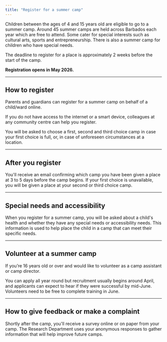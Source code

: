 ```yaml
---
title: "Register for a summer camp"
---
```


Children between the ages of 4 and 15 years old are eligible to go to a summer camp. Around 45 summer camps are held across Barbados each year which are free to attend. Some cater for special interests such as cultural arts, sports and entrepreneurship. There is also a summer camp for children who have special needs.

The deadline to register for a place is approximately 2 weeks before the start of the camp. 


**Registration opens in May 2026.**

---

## How to register

Parents and guardians can register for a summer camp on behalf of a child/ward online.  

If you do not have access to the internet or a smart device, colleagues at any  community centre can help you register.

You will be asked to choose a first, second and third choice camp in case your first choice is full, or, in case of unforeseen circumstances at a location.   

---

## After you register

You'll receive an email confirming which camp you have been given a place at 3 to 5 days before the camp begins. If your first choice is unavailable, you will be given a place at your second or third choice camp. 

---

## Special needs and accessibility

When you register for a summer camp, you will be asked about a child's health and whether they have any special needs or accessibility needs. This information is used to help place the child in a camp that can meet their specific needs.  

---

## Volunteer at a summer camp

If you’re 16 years old or over and would like to volunteer as a camp assistant or camp director. 

You can apply all year round but recruitment usually begins around April, and applicants can expect to hear if they were successful by mid-June. Volunteers need to be free to complete training in June. 

---

## How to give feedback or make a complaint

Shortly after the camp, you'll receive a survey online or on paper from your camp. The Research Department uses your anonymous responses to gather information that will help improve future camps.